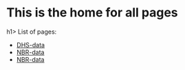 # This is the home for all pages 

h1> List of pages: </h1> 

<ul>
    <li><a href="rfaridi.github.io/DHS-data">DHS-data</a></li>
   <li><a href="rfaridi.github.io/NBR-data">NBR-data</a></li>
   <li><a href="rfaridi.github.io/mass-transport">NBR-data</a></li>
</ul>

